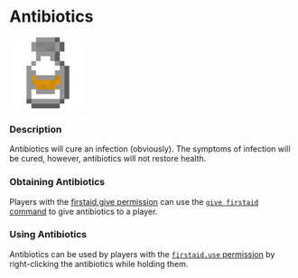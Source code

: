 # Antibiotics

![Antibiotics Texture](../../.gitbook/assets/abx.png)

### Description

Antibiotics will cure an infection (obviously). The symptoms of infection will be cured, however, antibiotics will not restore health.

### Obtaining Antibiotics

Players with the [firstaid.give permission](../../permissions/undeadpandemic.firstaid/undeadpandemic.firstaid.give.md) can use the [`give firstaid` command](../../commands/undeadpandemic/give/firstaid.md) to give antibiotics to a player.

### Using Antibiotics

Antibiotics can be used by players with the [`firstaid.use` permission](../../permissions/undeadpandemic.firstaid/undeadpandemic.firstaid.use.md) by right-clicking the antibiotics while holding them.
